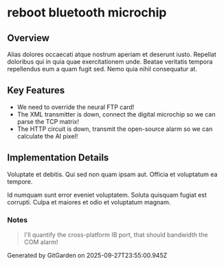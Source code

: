 # reboot bluetooth microchip

## Overview
Alias dolores occaecati atque nostrum aperiam et deserunt iusto. Repellat doloribus qui in quia quae exercitationem unde. Beatae veritatis tempora repellendus eum a quam fugit sed. Nemo quia nihil consequatur at.

## Key Features
- We need to override the neural FTP card!
- The XML transmitter is down, connect the digital microchip so we can parse the TCP matrix!
- The HTTP circuit is down, transmit the open-source alarm so we can calculate the AI pixel!

## Implementation Details
Voluptate et debitis. Qui sed non quam ipsam aut. Officia et voluptatum ea tempore.
 Id numquam sunt error eveniet voluptatem. Soluta quisquam fugiat est corrupti. Culpa et maiores et odio et voluptatum magnam.

### Notes
> I'll quantify the cross-platform IB port, that should bandwidth the COM alarm!

Generated by GitGarden on 2025-09-27T23:55:00.945Z